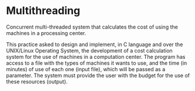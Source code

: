 # Multithreading
Concurrent multi-threaded system that calculates the cost of using the machines in a processing center.

This practice asked to design and implement, in C language and over the UNIX/Linux Operating System, the development of a cost calculation system for the use of machines in a computation center. The program has access to a file with the types of machines it wants to use, and the time (in minutes) of use of each one (input file), which will be passed as a parameter. The system must provide the user with the budget for the use of these resources (output).
